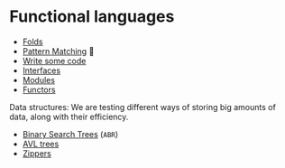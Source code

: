# Functional languages

<div class="row row-cols-md-2"><div>

* [Folds](interm/lists.md)
* [Pattern Matching](interm/match.md) 🚀
* [Write some code](interm/exercises.md)
* [Interfaces](advanced/interfaces.md)
* [Modules](advanced/modules.md)
* [Functors](advanced/functors.md)
</div><div>

Data structures: We are testing different ways of storing big amounts of data, along with their efficiency.

* [Binary Search Trees](data/bst.md) (`ABR`)
* [AVL trees](data/avl.md)
* [Zippers](data/zippers.md)
</div></div>